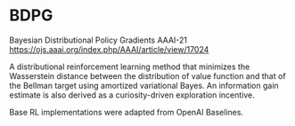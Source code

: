 # BDPG
Bayesian Distributional Policy Gradients AAAI-21 https://ojs.aaai.org/index.php/AAAI/article/view/17024

A distributional reinforcement learning method that minimizes the Wasserstein distance between the distribution of value function and that of the Bellman target using amortized variational Bayes. An information gain estimate is also derived as a curiosity-driven exploration incentive.

Base RL implementations were adapted from OpenAI Baselines.
